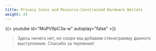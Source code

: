```yaml
---
title: Privacy Coins and Resource-Constrained Hardware Wallets
weight: 33
---
```


{{< youtube id="MuPV9pC3a-w" autoplay="false" >}}

>Здесь ничего нет, но скоро мы добавим стенограмму данного выступления. Спасибо за терпение!
